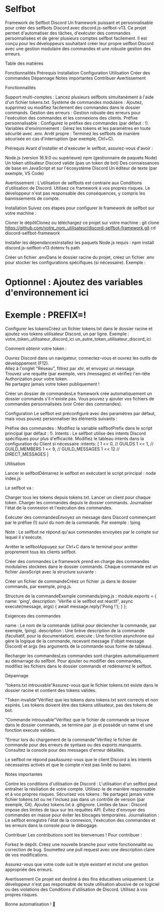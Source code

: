 # Selfbot
Framework de Selfbot Discord
Un framework puissant et personnalisable pour créer des selfbots Discord avec discord.js-selfbot-v13. Ce projet permet d'automatiser des tâches, d'exécuter des commandes personnalisées et de gérer plusieurs comptes selfbot facilement. Il est conçu pour les développeurs souhaitant créer leur propre selfbot Discord avec une gestion modulaire des commandes et une robuste gestion des erreurs.

Table des matières

Fonctionnalités
Prérequis
Installation
Configuration
Utilisation
Créer des commandes
Dépannage
Notes importantes
Contribuer
Avertissement


Fonctionnalités

Support multi-comptes : Lancez plusieurs selfbots simultanément à l'aide d'un fichier tokens.txt.
Système de commandes modulaire : Ajoutez, supprimez ou modifiez facilement des commandes dans le dossier commands.
Gestion des erreurs : Gestion robuste des erreurs pour l'exécution des commandes et les connexions des clients.
Préfixe personnalisable : Configurez le préfixe des commandes (par défaut : !).
Variables d'environnement : Gérez les tokens et les paramètres en toute sécurité avec .env.
Arrêt propre : Terminez les selfbots de manière sécurisée en cas d'interruption (par exemple, Ctrl+C).


Prérequis
Avant d'installer et d'exécuter le selfbot, assurez-vous d'avoir :

Node.js (version 16.9.0 ou supérieure)
npm (gestionnaire de paquets Node)
Un token utilisateur Discord valide (pas un token de bot)
Des connaissances de base en JavaScript et sur l'écosystème Discord
Un éditeur de texte (par exemple, VS Code)


Avertissement : L'utilisation de selfbots est contraire aux Conditions d'utilisation de Discord. Utilisez ce framework à vos propres risques. Le développeur n'est pas responsable des conséquences, y compris les bannissements de compte.


Installation
Suivez ces étapes pour configurer le framework de selfbot sur votre machine :

Cloner le dépôtClonez ou téléchargez ce projet sur votre machine :
git clone https://github.com/votre_nom_utilisateur/discord-selfbot-framework.git
cd discord-selfbot-framework


Installer les dépendancesInstallez les paquets Node.js requis :
npm install discord.js-selfbot-v13 dotenv fs path


Créer un fichier .envDans le dossier racine du projet, créez un fichier .env pour stocker les configurations spécifiques (si nécessaire). Exemple :
# Optionnel : Ajoutez des variables d'environnement ici
# Exemple : PREFIX=!


Configurer les tokensCréez un fichier tokens.txt dans le dossier racine et ajoutez vos tokens utilisateur Discord, un par ligne. Exemple :
votre_token_utilisateur_discord_ici
un_autre_token_utilisateur_discord_ici


Comment obtenir votre token :  

Ouvrez Discord dans un navigateur, connectez-vous et ouvrez les outils de développement (F12).  
Allez à l'onglet "Réseau", filtrez par xhr, et envoyez un message.  
Trouvez une requête (par exemple, vers /messages) et vérifiez l'en-tête Authorization pour votre token.  
Ne partagez jamais votre token publiquement !



Créer un dossier de commandesLe framework crée automatiquement un dossier commands s'il n'existe pas. Vous pouvez y ajouter vos fichiers de commandes personnalisées (voir Créer des commandes).



Configuration
Le selfbot est préconfiguré avec des paramètres par défaut, mais vous pouvez personnaliser les éléments suivants :

Préfixe des commandes : Modifiez la variable selfbotPrefix dans le script principal (par défaut : !).
Intents : Le selfbot utilise des intents Discord spécifiques pour plus d'efficacité. Modifiez le tableau intents dans la configuration du Client si nécessaire :intents: [
    1 << 0, // GUILDS
    1 << 1, // GUILD_MEMBERS
    1 << 9, // GUILD_MESSAGES
    1 << 12 // DIRECT_MESSAGES
]




Utilisation

Lancer le selfbotDémarrez le selfbot en exécutant le script principal :
node index.js

Le selfbot va :

Charger tous les tokens depuis tokens.txt.
Lancer un client pour chaque token.
Charger les commandes depuis le dossier commands.
Journaliser l'état de la connexion et l'exécution des commandes.


Exécuter des commandesEnvoyez un message dans Discord commençant par le préfixe (!) suivi du nom de la commande. Par exemple :
!ping


Note : Le selfbot ne répond qu'aux commandes envoyées par le compte sur lequel il s'exécute.


Arrêter le selfbotAppuyez sur Ctrl+C dans le terminal pour arrêter proprement tous les clients selfbot.



Créer des commandes
Le framework prend en charge des commandes modulaires stockées dans le dossier commands. Chaque commande est un fichier JavaScript avec la structure suivante :

Créer un fichier de commandeCréez un fichier .js dans le dossier commands, par exemple, ping.js.

Structure de la commandeExemple commands/ping.js :
module.exports = {
    name: 'ping',
    description: 'Vérifie si le selfbot est réactif',
    async execute(message, args) {
        await message.reply('Pong !');
    }
};


Exigences des commandes  

name : Le nom de la commande (utilisé pour déclencher la commande, par exemple, !ping).
description : Une brève description de la commande (facultatif, pour la documentation).
execute : Une fonction asynchrone qui gère la logique de la commande, recevant message (l'objet message Discord) et args (les arguments de la commande sous forme de tableau).


Recharger les commandesLes commandes sont chargées automatiquement au démarrage du selfbot. Pour ajouter ou modifier des commandes, modifiez les fichiers dans le dossier commands et redémarrez le selfbot.



Dépannage

"tokens.txt introuvable"Assurez-vous que le fichier tokens.txt existe dans le dossier racine et contient des tokens valides.

"Token invalide"Vérifiez que les tokens dans tokens.txt sont corrects et non expirés. Les tokens doivent être des tokens utilisateur, pas des tokens de bot.

"Commande introuvable"Vérifiez que le fichier de commande se trouve dans le dossier commands, se termine par .js et possède un name et une fonction execute valides.

"Erreur lors du chargement de la commande"Vérifiez le fichier de commande pour des erreurs de syntaxe ou des exports manquants. Consultez la console pour des messages d'erreur détaillés.

Le selfbot ne répond pasAssurez-vous que le client Discord a les intents nécessaires activés et que le compte n'est pas limité ou banni.



Notes importantes

Contre les conditions d'utilisation de Discord : L'utilisation d'un selfbot peut entraîner la résiliation de votre compte. Utilisez-le de manière responsable et à vos propres risques.
Sécurisez vos tokens : Ne partagez jamais votre fichier tokens.txt ou ne l'incluez pas dans un contrôle de version (par exemple, Git). Ajoutez tokens.txt à .gitignore.
Limites de taux : Discord impose des limites de taux sur les requêtes API. Évitez d'envoyer des commandes en masse pour éviter les blocages temporaires.
Journalisation : Le selfbot enregistre l'état de la connexion, l'exécution des commandes et les erreurs dans la console pour le débogage.


Contribuer
Les contributions sont les bienvenues ! Pour contribuer :

Forkez le dépôt.
Créez une nouvelle branche pour votre fonctionnalité ou correction de bug.
Soumettez une pull request avec une description claire de vos modifications.

Assurez-vous que votre code suit le style existant et inclut une gestion appropriée des erreurs.

Avertissement
Ce projet est destiné à des fins éducatives uniquement. Le développeur n'est pas responsable de toute utilisation abusive de ce logiciel ou des violations des Conditions d'utilisation de Discord. Utilisez à vos propres risques.

Bonne automatisation ! 🚀
